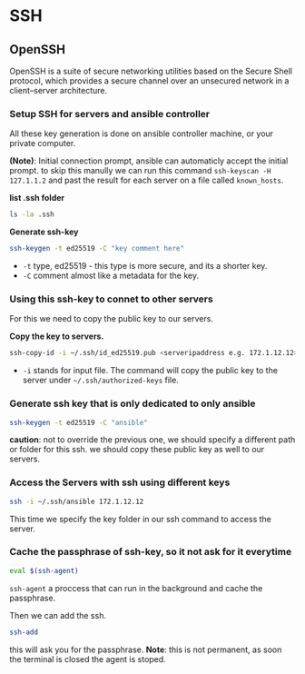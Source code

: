 # SSH

## OpenSSH
OpenSSH is a suite of secure networking utilities based on the Secure Shell protocol, which provides a secure channel over an unsecured network in a client–server architecture.

### Setup SSH for servers and ansible controller
All these key generation is done on ansible controller machine, or your private computer.

**(Note)**: Initial connection prompt, ansible can automaticly accept the initial prompt.
to skip this manully we can run this command `ssh-keyscan -H 127.1.1.2` and past the result for each server on a file called `known_hosts`.


**list .ssh folder**
```bash
ls -la .ssh
```

**Generate ssh-key**
```bash
ssh-keygen -t ed25519 -C "key comment here"
```
* `-t` type, ed25519 - this type is more secure, and its a shorter key.
* `-C` comment almost like a metadata for the key.


### Using this ssh-key to connet to other servers
For this we need to copy the public key to our servers.

**Copy the key to servers.**
```bash
ssh-copy-id -i ~/.ssh/id_ed25519.pub <serveripaddress e.g. 172.1.12.12>
```
* `-i` stands for input file.
The command will copy the public key to the server under `~/.ssh/authorized-keys` file. 


### Generate ssh key that is only dedicated to only ansible
```bash
ssh-keygen -t ed25519 -C "ansible"
```
**caution**: not to override the previous one, we should specify a different path or folder for this ssh.
we should copy these public key as well to our servers.

### Access the Servers with ssh using different keys
```bash
ssh -i ~/.ssh/ansible 172.1.12.12
```
This time we specify the key folder in our ssh command to access the server.


### Cache the passphrase of ssh-key, so it not ask for it everytime
```bash
eval $(ssh-agent)
```
`ssh-agent` a proccess that can run in the background and cache the passphrase.

Then we can add the ssh.
```bash
ssh-add
```
this will ask you for the passphrase.
**Note**: this is not permanent, as soon the terminal is closed the agent is stoped.

